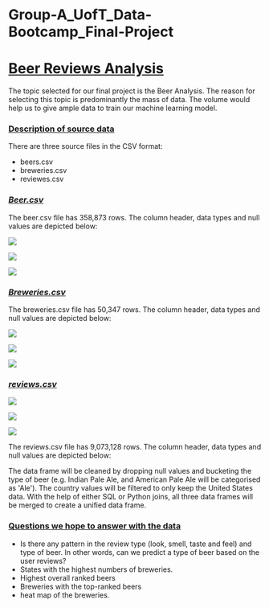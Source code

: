 # **Group-A_UofT_Data-Bootcamp_Final-Project**

# <ins>**Beer Reviews Analysis**</ins>

The topic selected for our final project is the Beer Analysis. The reason for selecting this topic is predominantly the mass of data. The volume would help us to give ample data to train our machine learning model.

### <ins>**Description of source data**</ins>

There are three source files in the CSV format:
- beers.csv
- breweries.csv
- reviewes.csv

### <ins>***Beer.csv***</ins>

The beer.csv file has 358,873 rows. The column header, data types and null values are depicted below:


![](https://github.com/jaykansara2019/Group-A_UofT_Data-Bootcamp_Final-Project/blob/cb87fd41d4f2b2ced89b18a7cc774a9b0baa775a/Images/df_beers.png)

![](https://github.com/jaykansara2019/Group-A_UofT_Data-Bootcamp_Final-Project/blob/cb87fd41d4f2b2ced89b18a7cc774a9b0baa775a/Images/df_beers%20(null%20values).png)

![](https://github.com/jaykansara2019/Group-A_UofT_Data-Bootcamp_Final-Project/blob/cb87fd41d4f2b2ced89b18a7cc774a9b0baa775a/Images/df_beers%20(data%20types).png)


### <ins>***Breweries.csv***</ins>

The breweries.csv file has 50,347 rows. The column header, data types and null values are depicted below:

![](https://github.com/jaykansara2019/Group-A_UofT_Data-Bootcamp_Final-Project/blob/cb87fd41d4f2b2ced89b18a7cc774a9b0baa775a/Images/df_breweries.png)

![](https://github.com/jaykansara2019/Group-A_UofT_Data-Bootcamp_Final-Project/blob/cb87fd41d4f2b2ced89b18a7cc774a9b0baa775a/Images/df_breweries%20(null%20values).png)

![](https://github.com/jaykansara2019/Group-A_UofT_Data-Bootcamp_Final-Project/blob/cb87fd41d4f2b2ced89b18a7cc774a9b0baa775a/Images/df_breweries%20(data%20types).png)

### <ins>***reviews.csv***</ins>

![](https://github.com/jaykansara2019/Group-A_UofT_Data-Bootcamp_Final-Project/blob/cb87fd41d4f2b2ced89b18a7cc774a9b0baa775a/Images/df_reviews.png)

![](https://github.com/jaykansara2019/Group-A_UofT_Data-Bootcamp_Final-Project/blob/cb87fd41d4f2b2ced89b18a7cc774a9b0baa775a/Images/df_reviews%20(null%20values).png)

![](https://github.com/jaykansara2019/Group-A_UofT_Data-Bootcamp_Final-Project/blob/cb87fd41d4f2b2ced89b18a7cc774a9b0baa775a/Images/df_reviews%20(data%20types).png)


The reviews.csv file has 9,073,128 rows. The column header, data types and null values are depicted below:


The data frame will be cleaned by dropping null values and bucketing the type of beer (e.g. Indian Pale Ale, and American Pale Ale will be categorised as 'Ale'). The country values will be filtered to only keep the United States data. With the help of either SQL or Python joins, all three data frames will be merged to create a unified data frame.

### <ins>**Questions we hope to answer with the data**</ins>

- Is there any pattern in the review type (look, smell, taste and feel) and type of beer. In other words, can we predict a type of beer based on the user reviews?
- States with the highest numbers of breweries.
- Highest overall ranked beers
- Breweries with the top-ranked beers
- heat map of the breweries.




